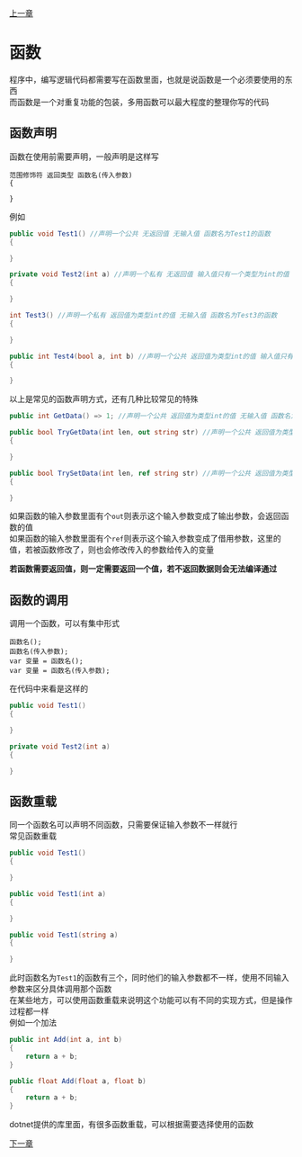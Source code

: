 [上一章](./page4.md)

# 函数

程序中，编写逻辑代码都需要写在函数里面，也就是说函数是一个必须要使用的东西  
而函数是一个对重复功能的包装，多用函数可以最大程度的整理你写的代码  

## 函数声明

函数在使用前需要声明，一般声明是这样写  
```
范围修饰符 返回类型 函数名(传入参数)
{

}
```
例如
```C#
public void Test1() //声明一个公共 无返回值 无输入值 函数名为Test1的函数
{

}

private void Test2(int a) //声明一个私有 无返回值 输入值只有一个类型为int的值 函数名为Test2的函数
{

}

int Test3() //声明一个私有 返回值为类型int的值 无输入值 函数名为Test3的函数
{

}

public int Test4(bool a, int b) //声明一个公共 返回值为类型int的值 输入值只有两个 函数名为Test4的函数
{

}
```

以上是常见的函数声明方式，还有几种比较常见的特殊
```C#
public int GetData() => 1; //声明一个公共 返回值为类型int的值 无输入值 函数名为GetData的函数 其内容是返回1

public bool TryGetData(int len, out string str) //声明一个公共 返回值为类型bool的值 输入值为int，输出string 函数名为TryGetData的函数
{

}

public bool TrySetData(int len, ref string str) //声明一个公共 返回值为类型bool的值 输入值为int，输出string 函数名为TryGetData的函数
{

}
```

如果函数的输入参数里面有个`out`则表示这个输入参数变成了输出参数，会返回函数的值  
如果函数的输入参数里面有个`ref`则表示这个输入参数变成了借用参数，这里的值，若被函数修改了，则也会修改传入的参数给传入的变量  

**若函数需要返回值，则一定需要返回一个值，若不返回数据则会无法编译通过**

## 函数的调用

调用一个函数，可以有集中形式  
```
函数名();
函数名(传入参数);
var 变量 = 函数名();
var 变量 = 函数名(传入参数);
```

在代码中来看是这样的
```C#
public void Test1()
{

}

private void Test2(int a)
{

}
```

## 函数重载

同一个函数名可以声明不同函数，只需要保证输入参数不一样就行  
常见函数重载
```C#
public void Test1()
{

}

public void Test1(int a)
{

}

public void Test1(string a)
{

}
```
此时函数名为`Test1`的函数有三个，同时他们的输入参数都不一样，使用不同输入参数来区分具体调用那个函数  
在某些地方，可以使用函数重载来说明这个功能可以有不同的实现方式，但是操作过程都一样  
例如一个加法
```C#
public int Add(int a, int b)
{
    return a + b;
}

public float Add(float a, float b)
{
    return a + b;
}
```
dotnet提供的库里面，有很多函数重载，可以根据需要选择使用的函数  

[下一章](./page6.md)